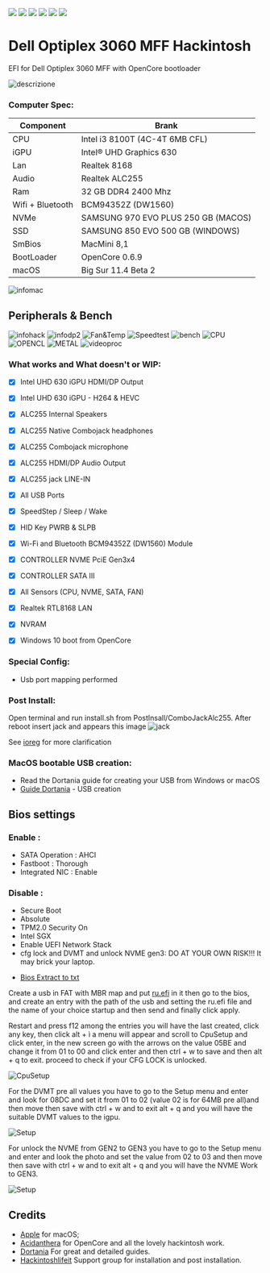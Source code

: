 [![](https://img.shields.io/badge/Gitter%20HL%20Community-Chat-informational?style=flat&logo=gitter&logoColor=white&color=ed1965)](https://gitter.im/Hackintosh-Life-IT/community)
[![](https://img.shields.io/badge/EFI-Release-informational?style=flat&logo=apple&logoColor=white&color=9debeb)](https://github.com/Lorys89/DELL_OPTIPLEX_3060_MFF/releases)
[![](https://img.shields.io/badge/Telegram-HackintoshLifeIT-informational?style=flat&logo=telegram&logoColor=white&color=5fb659)](https://t.me/HackintoshLife_it)
[![](https://img.shields.io/badge/Facebook-HackintoshLifeIT-informational?style=flat&logo=facebook&logoColor=white&color=3a4dc9)](https://www.facebook.com/hackintoshlife/)
[![](https://img.shields.io/badge/Instagram-HackintoshLifeIT-informational?style=flat&logo=instagram&logoColor=white&color=8a178a)](https://www.instagram.com/hackintoshlife.it_official/)
[![](https://img.shields.io/badge/PayPal-HackintoshLifeIT-informational?style=flat&logo=paypal&logoColor=white&color=00B2EE)](https://www.paypal.com/cgi-bin/webscr?cmd=_s-xclick&hosted_button_id=RWBVVWL8H9JC2&source=url)

# Dell Optiplex 3060 MFF Hackintosh

EFI for Dell Optiplex 3060 MFF with OpenCore bootloader

![descrizione](./Screenshot/pc.jpg)

### Computer Spec:

| Component        | Brank                              |
| ---------------- | ---------------------------------- |
| CPU              | Intel i3 8100T (4C-4T 6MB CFL)     |
| iGPU             | Intel® UHD Graphics 630            |
| Lan              | Realtek 8168                       |
| Audio            | Realtek ALC255                     |
| Ram              | 32 GB DDR4 2400 Mhz                |
| Wifi + Bluetooth | BCM94352Z (DW1560)                 |
| NVMe             | SAMSUNG 970 EVO PLUS 250 GB (MACOS)|
| SSD              | SAMSUNG 850 EVO 500 GB (WINDOWS)   |
| SmBios           | MacMini 8,1                        |
| BootLoader       | OpenCore 0.6.9                     |
| macOS            | Big Sur 11.4 Beta 2                |


![infomac](./Screenshot/infomac.png)

## Peripherals & Bench

![infohack](./Screenshot/hackintooldevice.png)
![infodp2](./Screenshot/DpciScreen2.png)
![Fan&Temp](./Screenshot/fantemp.png)
![Speedtest](./Screenshot/speedtest.png)
![bench](./Screenshot/RAM-NVME.png)
![CPU](./Screenshot/cpu.png)
![OPENCL](./Screenshot/opencl.png)
![METAL](./Screenshot/metal.png)
![videoproc](./Screenshot/videoproc.png)


### What works and What doesn't or WIP:

- [x] Intel UHD 630 iGPU HDMI/DP Output
- [x] Intel UHD 630 iGPU - H264 & HEVC
- [x] ALC255 Internal Speakers
- [x] ALC255 Native Combojack headphones
- [x] ALC255 Combojack microphone
- [x] ALC255 HDMI/DP Audio Output
- [x] ALC255 jack LINE-IN
- [x] All USB Ports 
- [x] SpeedStep / Sleep / Wake
- [x] HID Key PWRB & SLPB 
- [x] Wi-Fi and Bluetooth BCM94352Z (DW1560) Module
- [x] CONTROLLER NVME PciE Gen3x4
- [x] CONTROLLER SATA III
- [x] All Sensors (CPU, NVME, SATA, FAN)
- [x] Realtek RTL8168 LAN
- [x] NVRAM
- [x] Windows 10 boot from OpenCore



### Special Config:

- Usb port mapping performed

### Post Install:

Open terminal and run install.sh from PostInsall/ComboJackAlc255. After reboot insert jack and appears this image
![jack](./Screenshot/Combojackfix.png)

See [ioreg](./ioregMacmini.ioreg) for more clarification

### MacOS bootable USB creation:
- Read the Dortania guide for creating your USB from Windows or macOS
- [Guide Dortania](https://dortania.github.io/OpenCore-Install-Guide/installer-guide/) - USB creation


## Bios settings
### Enable :
* SATA Operation : AHCI
* Fastboot : Thorough
* Integrated NIC : Enable


### Disable : 
* Secure Boot
* Absolute
* TPM2.0 Security On
* Intel SGX
* Enable UEFI Network Stack
* cfg lock and DVMT and unlock NVME gen3: DO AT YOUR OWN RISK!!! It may brick your laptop.

- [Bios Extract to txt](https://github.com/Lorys89/DELL_OPTIPLEX_3060_MFF/raw/main/TOOLS%20EFI%20MOD/bios%203%203060mff%20085C.txt)
 
Create a usb in FAT with MBR map and put [ru.efi](https://github.com/Lorys89/DELL_OPTIPLEX_3060_MFF/raw/main/TOOLS%20EFI%20MOD/RU.efi) in it 
then go to the bios, and create an entry with the path of the usb and setting the ru.efi file and the name of 
your choice startup and then send and finally click apply.

Restart and press f12 among the entries you will have the last created, click any key, then click alt + ì a menu will appear and
scroll to CpuSetup and click enter, in the new screen go with the arrows on the value 05BE and change it from 01 to 00 and click 
enter and then ctrl + w to save and then alt + q to exit. proceed to check if your CFG LOCK is unlocked.

![CpuSetup](./TOOLS%20EFI%20MOD/CFG.bmp)

For the DVMT pre all values you have to go to the Setup menu and enter and look for 08DC and set it from 01 to 02 (value 02 is for 64MB pre all)and then move then save with ctrl + w and to exit alt + q and you will have the suitable DVMT values to the igpu. 

![Setup](./TOOLS%20EFI%20MOD/DVMT.bmp)

For unlock the NVME from GEN2 to GEN3 you have to go to the Setup menu and enter and look the photo and set the value from 02 to 03 and then move then save with ctrl + w and to exit alt + q and you will have the NVME Work to GEN3. 

![Setup](./TOOLS%20EFI%20MOD/NVME.bmp)

## Credits

- [Apple](https://apple.com) for macOS;
- [Acidanthera](https://github.com/acidanthera) for OpenCore and all the lovely hackintosh work.
- [Dortania](https://dortania.github.io/OpenCore-Install-Guide/config-laptop.plist/icelake.html) For great and detailed guides.
- [Hackintoshlifeit](https://github.com/Hackintoshlifeit) Support group for installation and post installation.
